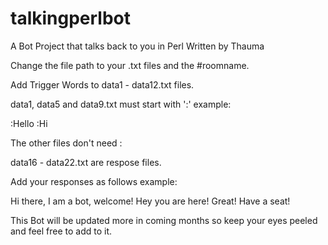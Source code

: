 # talkingperlbot
A Bot Project that talks back to you in Perl
Written by Thauma

Change the file path to your .txt files and the #roomname.

Add Trigger Words to data1 - data12.txt files.

data1, data5 and data9.txt must start with ':'
example:

:Hello
:Hi

The other files don't need :

data16 - data22.txt are respose files.

Add your responses as follows
example:

Hi there, I am a bot, welcome!
Hey you are here! Great! Have a seat!

This Bot will be updated more in coming months so keep your eyes peeled and feel free to add to it.
